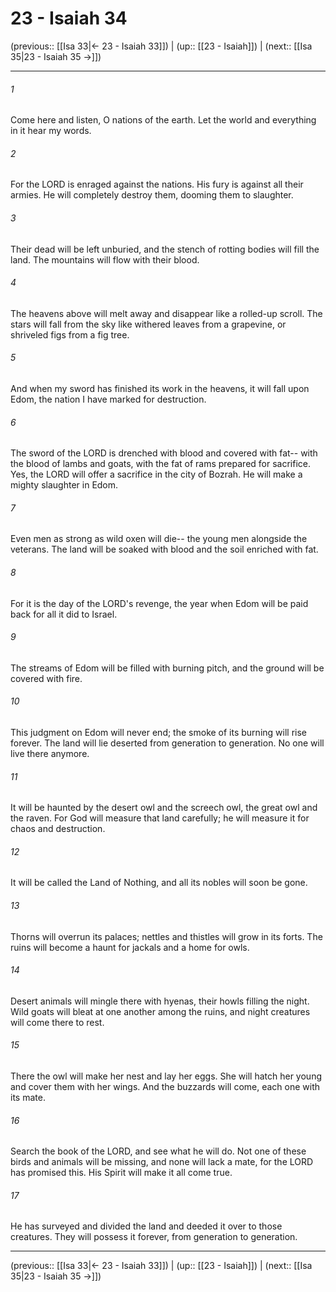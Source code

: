 # 23 - Isaiah 34

(previous:: [[Isa 33|← 23 - Isaiah 33]]) | (up:: [[23 - Isaiah]]) | (next:: [[Isa 35|23 - Isaiah 35 →]])

***


###### 1 
Come here and listen, O nations of the earth. Let the world and everything in it hear my words. 

###### 2 
For the LORD is enraged against the nations. His fury is against all their armies. He will completely destroy them, dooming them to slaughter. 

###### 3 
Their dead will be left unburied, and the stench of rotting bodies will fill the land. The mountains will flow with their blood. 

###### 4 
The heavens above will melt away and disappear like a rolled-up scroll. The stars will fall from the sky like withered leaves from a grapevine, or shriveled figs from a fig tree. 

###### 5 
And when my sword has finished its work in the heavens, it will fall upon Edom, the nation I have marked for destruction. 

###### 6 
The sword of the LORD is drenched with blood and covered with fat-- with the blood of lambs and goats, with the fat of rams prepared for sacrifice. Yes, the LORD will offer a sacrifice in the city of Bozrah. He will make a mighty slaughter in Edom. 

###### 7 
Even men as strong as wild oxen will die-- the young men alongside the veterans. The land will be soaked with blood and the soil enriched with fat. 

###### 8 
For it is the day of the LORD's revenge, the year when Edom will be paid back for all it did to Israel. 

###### 9 
The streams of Edom will be filled with burning pitch, and the ground will be covered with fire. 

###### 10 
This judgment on Edom will never end; the smoke of its burning will rise forever. The land will lie deserted from generation to generation. No one will live there anymore. 

###### 11 
It will be haunted by the desert owl and the screech owl, the great owl and the raven. For God will measure that land carefully; he will measure it for chaos and destruction. 

###### 12 
It will be called the Land of Nothing, and all its nobles will soon be gone. 

###### 13 
Thorns will overrun its palaces; nettles and thistles will grow in its forts. The ruins will become a haunt for jackals and a home for owls. 

###### 14 
Desert animals will mingle there with hyenas, their howls filling the night. Wild goats will bleat at one another among the ruins, and night creatures will come there to rest. 

###### 15 
There the owl will make her nest and lay her eggs. She will hatch her young and cover them with her wings. And the buzzards will come, each one with its mate. 

###### 16 
Search the book of the LORD, and see what he will do. Not one of these birds and animals will be missing, and none will lack a mate, for the LORD has promised this. His Spirit will make it all come true. 

###### 17 
He has surveyed and divided the land and deeded it over to those creatures. They will possess it forever, from generation to generation.

***

(previous:: [[Isa 33|← 23 - Isaiah 33]]) | (up:: [[23 - Isaiah]]) | (next:: [[Isa 35|23 - Isaiah 35 →]])
